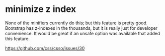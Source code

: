 # minimize z index

None of the minifiers currently do this; but this feature is pretty good.
Bootstrap has z-indexes in the thousands, but it is really just for developer
convenience. It would be great if an unsafe option was available that added this
feature.

https://github.com/css/csso/issues/30
